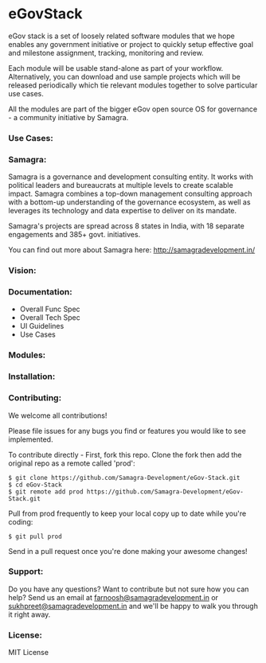 # eGovStack
eGov stack is a set of loosely related software modules that we hope enables any government initiative or project to quickly setup effective goal and milestone assignment, tracking, monitoring and review.

Each module will be usable stand-alone as part of your workflow. Alternatively, you can download and use sample projects which will be released periodically which tie relevant modules together to solve particular use cases.

All the modules are part of the bigger eGov open source OS for governance - a community initiative by Samagra.

### Use Cases:


### Samagra:

Samagra is a governance and development consulting entity. It works with political leaders and bureaucrats at multiple levels to create scalable impact. Samagra combines a top-down management consulting approach with a bottom-up understanding of the governance ecosystem, as well as leverages its technology and data expertise to deliver on its mandate.

Samagra's projects are spread across 8 states in India, with 18 separate engagements and 385+ govt. initiatives.

You can find out more about Samagra here: http://samagradevelopment.in/

### Vision:

### Documentation:
* Overall Func Spec
* Overall Tech Spec
* UI Guidelines
* Use Cases

### Modules:


### Installation:


### Contributing:
We welcome all contributions!

Please file issues for any bugs you find or features you would like to see implemented.

To contribute directly - First, fork this repo. Clone the fork then add the original repo as a remote called 'prod':

```
$ git clone https://github.com/Samagra-Development/eGov-Stack.git
$ cd eGov-Stack
$ git remote add prod https://github.com/Samagra-Development/eGov-Stack.git
```

Pull from prod frequently to keep your local copy up to date while you're coding:

```
$ git pull prod
```

Send in a pull request once you're done making your awesome changes!

### Support:
Do you have any questions? Want to contribute but not sure how you can help? Send us an email at farnoosh@samagradevelopment.in or sukhpreet@samagradevelopment.in and we'll be happy to walk you through it right away.

### License:

MIT License

